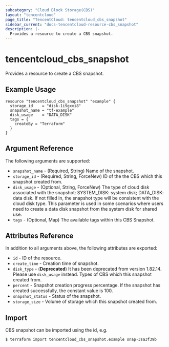```yaml
---
subcategory: "Cloud Block Storage(CBS)"
layout: "tencentcloud"
page_title: "TencentCloud: tencentcloud_cbs_snapshot"
sidebar_current: "docs-tencentcloud-resource-cbs_snapshot"
description: |-
  Provides a resource to create a CBS snapshot.
---
```


# tencentcloud_cbs_snapshot

Provides a resource to create a CBS snapshot.

## Example Usage

```hcl
resource "tencentcloud_cbs_snapshot" "example" {
  storage_id    = "disk-1i9gxxi8"
  snapshot_name = "tf-example"
  disk_usage    = "DATA_DISK"
  tags = {
    createBy = "Terraform"
  }
}
```

## Argument Reference

The following arguments are supported:

* `snapshot_name` - (Required, String) Name of the snapshot.
* `storage_id` - (Required, String, ForceNew) ID of the the CBS which this snapshot created from.
* `disk_usage` - (Optional, String, ForceNew) The type of cloud disk associated with the snapshot: SYSTEM_DISK: system disk; DATA_DISK: data disk. If not filled in, the snapshot type will be consistent with the cloud disk type. This parameter is used in some scenarios where users need to create a data disk snapshot from the system disk for shared use.
* `tags` - (Optional, Map) The available tags within this CBS Snapshot.

## Attributes Reference

In addition to all arguments above, the following attributes are exported:

* `id` - ID of the resource.
* `create_time` - Creation time of snapshot.
* `disk_type` - (**Deprecated**) It has been deprecated from version 1.82.14. Please use `disk_usage` instead. Types of CBS which this snapshot created from.
* `percent` - Snapshot creation progress percentage. If the snapshot has created successfully, the constant value is 100.
* `snapshot_status` - Status of the snapshot.
* `storage_size` - Volume of storage which this snapshot created from.



## Import

CBS snapshot can be imported using the id, e.g.

```
$ terraform import tencentcloud_cbs_snapshot.example snap-3sa3f39b
```

